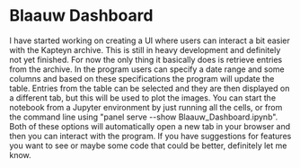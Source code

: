 # Blaauw Dashboard
I have started working on creating a UI where users can interact a bit easier with the Kapteyn archive. This is still in heavy development and definitely not yet finished. For now the only thing it basically does is retrieve entries from the archive. In the program users can specify a date range and some columns and based on these specifications the program will update the table. Entries from the table can be selected and they are then displayed on a different tab, but this will be used to plot the images.
You can start the notebook from a Jupyter environment by just running all the cells, or from the command line using "panel serve --show Blaauw_Dashboard.ipynb". Both of these options will automatically open a new tab in your browser and then you can interact with the program.
If you have suggestions for features you want to see or maybe some code that could be better, definitely let me know.
